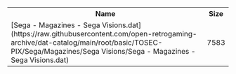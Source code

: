<table>
<tr><th>Name</th><th>Size</th></tr>
<tr><td>
[Sega - Magazines - Sega Visions.dat](https://raw.githubusercontent.com/open-retrogaming-archive/dat-catalog/main/root/basic/TOSEC-PIX/Sega/Magazines/Sega Visions/Sega - Magazines - Sega Visions.dat)
</td><td>7583</td></tr>
</table>

